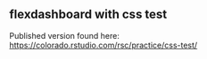 ## flexdashboard with css test

Published version found here: https://colorado.rstudio.com/rsc/practice/css-test/
